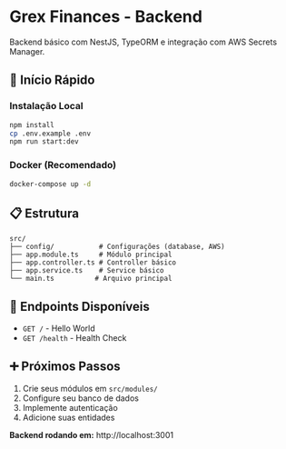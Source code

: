 # Grex Finances - Backend

Backend básico com NestJS, TypeORM e integração com AWS Secrets Manager.

## 🚀 Início Rápido

### Instalação Local

```bash
npm install
cp .env.example .env
npm run start:dev
```

### Docker (Recomendado)

```bash
docker-compose up -d
```

## 📋 Estrutura

```
src/
├── config/           # Configurações (database, AWS)
├── app.module.ts     # Módulo principal
├── app.controller.ts # Controller básico
├── app.service.ts    # Service básico
└── main.ts          # Arquivo principal
```

## 🔧 Endpoints Disponíveis

- `GET /` - Hello World
- `GET /health` - Health Check

## ➕ Próximos Passos

1. Crie seus módulos em `src/modules/`
2. Configure seu banco de dados
3. Implemente autenticação
4. Adicione suas entidades

**Backend rodando em:** http://localhost:3001
